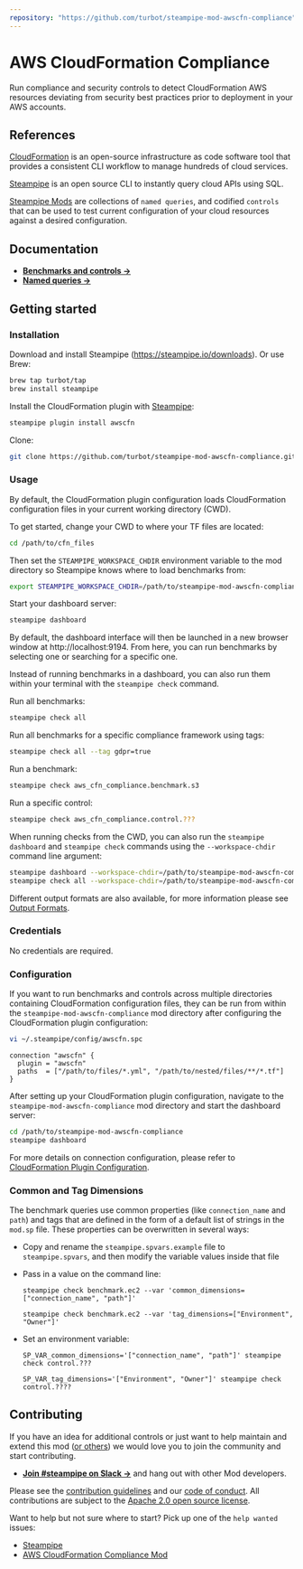 ```yaml
---
repository: "https://github.com/turbot/steampipe-mod-awscfn-compliance"
---
```


# AWS CloudFormation Compliance

Run compliance and security controls to detect CloudFormation AWS resources deviating from security best practices prior to deployment in your AWS accounts.

<!-- <img src="https://raw.githubusercontent.com/turbot/steampipe-mod-awscfn-compliance/main/docs/CloudFormation_aws_compliance_dashboard.png" width="50%" type="thumbnail"/>
<img src="https://raw.githubusercontent.com/turbot/steampipe-mod-awscfn-compliance/main/docs/CloudFormation_aws_compliance_ec2_dashboard.png" width="50%" type="thumbnail"/>
<img src="https://raw.githubusercontent.com/turbot/steampipe-mod-awscfn-compliance/main/docs/CloudFormation_aws_compliance_console_output.png" width="50%" type="thumbnail"/> -->

## References

[CloudFormation](https://aws.amazon.com/cloudformation/) is an open-source infrastructure as code software tool that provides a consistent CLI workflow to manage hundreds of cloud services.

[Steampipe](https://steampipe.io) is an open source CLI to instantly query cloud APIs using SQL.

[Steampipe Mods](https://steampipe.io/docs/reference/mod-resources#mod) are collections of `named queries`, and codified `controls` that can be used to test current configuration of your cloud resources against a desired configuration.

## Documentation

- **[Benchmarks and controls →](https://hub.steampipe.io/mods/turbot/???/controls)**
- **[Named queries →](https://hub.steampipe.io/mods/turbot/?????/queries)**

## Getting started

### Installation

Download and install Steampipe (https://steampipe.io/downloads). Or use Brew:

```sh
brew tap turbot/tap
brew install steampipe
```

Install the CloudFormation plugin with [Steampipe](https://steampipe.io):

```sh
steampipe plugin install awscfn
```

Clone:

```sh
git clone https://github.com/turbot/steampipe-mod-awscfn-compliance.git
```

### Usage

By default, the CloudFormation plugin configuration loads CloudFormation configuration
files in your current working directory (CWD).

To get started, change your CWD to where your TF files are located:

```sh
cd /path/to/cfn_files
```

Then set the `STEAMPIPE_WORKSPACE_CHDIR` environment variable to the mod directory so Steampipe knows where to load benchmarks from:

```sh
export STEAMPIPE_WORKSPACE_CHDIR=/path/to/steampipe-mod-awscfn-compliance
```

Start your dashboard server:

```sh
steampipe dashboard
```

By default, the dashboard interface will then be launched in a new browser
window at http://localhost:9194. From here, you can run benchmarks by
selecting one or searching for a specific one.

Instead of running benchmarks in a dashboard, you can also run them within your
terminal with the `steampipe check` command.

Run all benchmarks:

```sh
steampipe check all
```

Run all benchmarks for a specific compliance framework using tags:

```sh
steampipe check all --tag gdpr=true
```

Run a benchmark:

```sh
steampipe check aws_cfn_compliance.benchmark.s3
```

Run a specific control:

```sh
steampipe check aws_cfn_compliance.control.???
```

When running checks from the CWD, you can also run the `steampipe dashboard` and `steampipe check` commands using the `--workspace-chdir` command line argument:

```sh
steampipe dashboard --workspace-chdir=/path/to/steampipe-mod-awscfn-compliance
steampipe check all --workspace-chdir=/path/to/steampipe-mod-awscfn-compliance
```

Different output formats are also available, for more information please see
[Output Formats](https://steampipe.io/docs/reference/cli/check#output-formats).

### Credentials

No credentials are required.

### Configuration

If you want to run benchmarks and controls across multiple directories
containing CloudFormation configuration files, they can be run from within the
`steampipe-mod-awscfn-compliance` mod directory after configuring the
CloudFormation plugin configuration:

```sh
vi ~/.steampipe/config/awscfn.spc
```

```hcl
connection "awscfn" {
  plugin = "awscfn"
  paths  = ["/path/to/files/*.yml", "/path/to/nested/files/**/*.tf"]
}
```

After setting up your CloudFormation plugin configuration, navigate to the `steampipe-mod-awscfn-compliance` mod directory and start the dashboard server:

```sh
cd /path/to/steampipe-mod-awscfn-compliance
steampipe dashboard
```

For more details on connection configuration, please refer to [CloudFormation Plugin Configuration](https://hub.steampipe.io/plugins/turbot/awscfn#configuration).

### Common and Tag Dimensions

The benchmark queries use common properties (like `connection_name` and `path`) and tags that are defined in the form of a default list of strings in the `mod.sp` file. These properties can be overwritten in several ways:

- Copy and rename the `steampipe.spvars.example` file to `steampipe.spvars`, and then modify the variable values inside that file
- Pass in a value on the command line:

  ```shell
  steampipe check benchmark.ec2 --var 'common_dimensions=["connection_name", "path"]'
  ```

  ```shell
  steampipe check benchmark.ec2 --var 'tag_dimensions=["Environment", "Owner"]'
  ```

- Set an environment variable:

  ```shell
  SP_VAR_common_dimensions='["connection_name", "path"]' steampipe check control.???
  ```

  ```shell
  SP_VAR_tag_dimensions='["Environment", "Owner"]' steampipe check control.????
  ```

## Contributing

If you have an idea for additional controls or just want to help maintain and extend this mod ([or others](https://github.com/topics/steampipe-mod)) we would love you to join the community and start contributing.

- **[Join #steampipe on Slack →](https://turbot.com/community/join)** and hang out with other Mod developers.

Please see the [contribution guidelines](https://github.com/turbot/steampipe/blob/main/CONTRIBUTING.md) and our [code of conduct](https://github.com/turbot/steampipe/blob/main/CODE_OF_CONDUCT.md). All contributions are subject to the [Apache 2.0 open source license](https://github.com/turbot/steampipe-mod-awscfn-compliance/blob/main/LICENSE).

Want to help but not sure where to start? Pick up one of the `help wanted` issues:

- [Steampipe](https://github.com/turbot/steampipe/labels/help%20wanted)
- [AWS CloudFormation Compliance Mod](https://github.com/turbot/steampipe-mod-awscfn-compliance/labels/help%20wanted)

